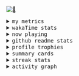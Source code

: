 [![🐙](https://hits.seeyoufarm.com/api/count/incr/badge.svg?url=https%3A%2F%2Fgithub.com%2Fktnkk%2Fhit-counter&count_bg=%23070707&title_bg=%23070707&icon=&icon_color=%23E7E7E7&title=visitors&edge_flat=true)](https://hits.seeyoufarm.com)

<details>
  <summary> <samp>my metrics</samp></summary>
  
  <br>
  
 ![🐳](https://github.com/kkhys/kkhys/blob/main/github-metrics.svg)
  
  ***
</details>

<details>
  <summary> <samp>wakaTime stats</samp></summary>
  
  <br>
  
<!--START_SECTION:waka-->
![Code Time](http://img.shields.io/badge/Code%20Time-5%2C407%20hrs%208%20mins-blue)

**🐱 My GitHub Data** 

> 📦 5.2 MB Used in GitHub's Storage 
 > 
> 🏆 2,814 Contributions in the Year 2024
 > 
> 💼 Opted to Hire
 > 
> 📜 9 Public Repositories 
 > 
> 🔑 23 Private Repositories 
 > 
**I'm a Night 🦉** 

```text
🌞 Morning                10724 commits       ███████░░░░░░░░░░░░░░░░░░   28.69 % 
🌆 Daytime                7680 commits        █████░░░░░░░░░░░░░░░░░░░░   20.55 % 
🌃 Evening                16299 commits       ███████████░░░░░░░░░░░░░░   43.61 % 
🌙 Night                  2670 commits        ██░░░░░░░░░░░░░░░░░░░░░░░   07.14 % 
```
📅 **I'm Most Productive on Sunday** 

```text
Monday                   4319 commits        ███░░░░░░░░░░░░░░░░░░░░░░   11.56 % 
Tuesday                  5134 commits        ███░░░░░░░░░░░░░░░░░░░░░░   13.74 % 
Wednesday                5228 commits        ███░░░░░░░░░░░░░░░░░░░░░░   13.99 % 
Thursday                 5253 commits        ████░░░░░░░░░░░░░░░░░░░░░   14.06 % 
Friday                   5406 commits        ████░░░░░░░░░░░░░░░░░░░░░   14.46 % 
Saturday                 5604 commits        ████░░░░░░░░░░░░░░░░░░░░░   14.99 % 
Sunday                   6429 commits        ████░░░░░░░░░░░░░░░░░░░░░   17.20 % 
```


📊 **This Week I Spent My Time On** 

```text
🕑︎ Time Zone: Asia/Tokyo

💬 Programming Languages: 
Other                    35 hrs 55 mins      ███████████████░░░░░░░░░░   58.96 % 
Java                     10 hrs 6 mins       ████░░░░░░░░░░░░░░░░░░░░░   16.59 % 
TypeScript               8 hrs 41 mins       ████░░░░░░░░░░░░░░░░░░░░░   14.27 % 
HTML                     1 hr 33 mins        █░░░░░░░░░░░░░░░░░░░░░░░░   02.57 % 
Play2                    1 hr 28 mins        █░░░░░░░░░░░░░░░░░░░░░░░░   02.43 % 

🔥 Editors: 
Chrome                   41 hrs 57 mins      █████████████████░░░░░░░░   68.85 % 
IntelliJ IDEA            14 hrs 7 mins       ██████░░░░░░░░░░░░░░░░░░░   23.17 % 
WebStorm                 4 hrs 9 mins        ██░░░░░░░░░░░░░░░░░░░░░░░   06.82 % 
DataGrip                 42 mins             ░░░░░░░░░░░░░░░░░░░░░░░░░   01.16 % 

💻 Operating System: 
Mac                      60 hrs 56 mins      █████████████████████████   100.00 % 
```


 Last Updated on 2024/12/21 18:42:26 UTC
<!--END_SECTION:waka-->
  
  ***
</details>


<details>
  <summary> <samp>now playing</samp></summary>
  
  <br>
 
 [![🐟](https://spotify-github-profile.vercel.app/api/view?uid=31ryofms4dnv7mrohhepo4c4zgqu&cover_image=true&theme=default&show_offline=false&background_color=121212&bar_color=53b14f&bar_color_cover=false)](https://open.spotify.com/user/31ryofms4dnv7mrohhepo4c4zgqu)
  
  ***
</details>

<details>
  <summary> <samp>github readme stats</samp></summary>
  
  <br>
  
 <p align="left"> 
  <img alt="🐠" src="https://github-readme-stats.vercel.app/api?username=kkhys&count_private=true&show_icons=true&theme=dark&include_all_commits=true" />
  <img alt="🐟" src="https://github-readme-stats.vercel.app/api/top-langs/?username=kkhys&layout=compact&theme=dark&langs_count=10&hide=HTML,CSS,SCSS" />
</p>
  
  ***
</details>

<details>
  <summary> <samp>profile trophies</samp></summary>
  
  <br>
  
  [![🐬](https://github-profile-trophy.vercel.app/?username=kkhys&rank=SECRET,SSS,SS,S,AAA,AA,A&theme=darkhub&row=1&margin-w=10&no-bg=true)](https://github.com/ryo-ma/github-profile-trophy)
  
  ***
</details>

<details>
  <summary> <samp>summary cards</samp></summary>
  
  <br>
  
  ![🐋](https://github-profile-summary-cards.vercel.app/api/cards/profile-details?username=kkhys&theme=github_dark)
  ![🦑](https://github-profile-summary-cards.vercel.app/api/cards/repos-per-language?username=kkhys&theme=github_dark)
  ![🦭](https://github-profile-summary-cards.vercel.app/api/cards/most-commit-language?username=kkhys&theme=github_dark)
  ![🦀](https://github-profile-summary-cards.vercel.app/api/cards/stats?username=kkhys&theme=github_dark)
  ![🦈](https://github-profile-summary-cards.vercel.app/api/cards/productive-time?username=kkhys&theme=github_dark)
  
  ***
</details>

<details>
  <summary> <samp>streak stats</samp></summary>
  
  <br>
  
  [![🐠](http://github-readme-streak-stats.herokuapp.com?user=kkhys&theme=dark)](https://git.io/streak-stats)
  
  ***
</details>

<details>
  <summary> <samp>activity graph</samp></summary>
  
  <br>
  
  [![🐡](https://github-readme-activity-graph.vercel.app/graph?username=kkhys&theme=xcode)](https://github.com/ashutosh00710/github-readme-activity-graph)
  
  ***
</details>
